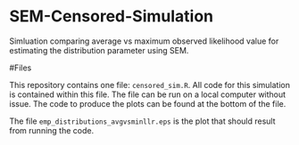 # SEM-Censored-Simulation
Simluation comparing average vs maximum observed likelihood value for estimating the distribution parameter using SEM.

#Files

This repository contains one file: `censored_sim.R`. All code for this simulation is contained within this file. The file can be run on a local computer without issue. The code to produce the plots can be found at the bottom of the file. 

The file `emp_distributions_avgvsminllr.eps` is the plot that should result from running the code. 
